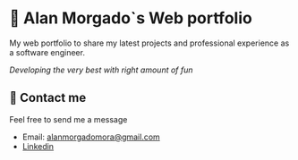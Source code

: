 # 🤖 Alan Morgado`s Web portfolio

My web portfolio to share my latest projects and professional experience as a software engineer.


*Developing the very best with right amount of fun* 



## 📨 Contact me

Feel free to send me a message

- Email: alanmorgadomora@gmail.com
- [Linkedin](https://www.linkedin.com/in/alanmorgado/)
